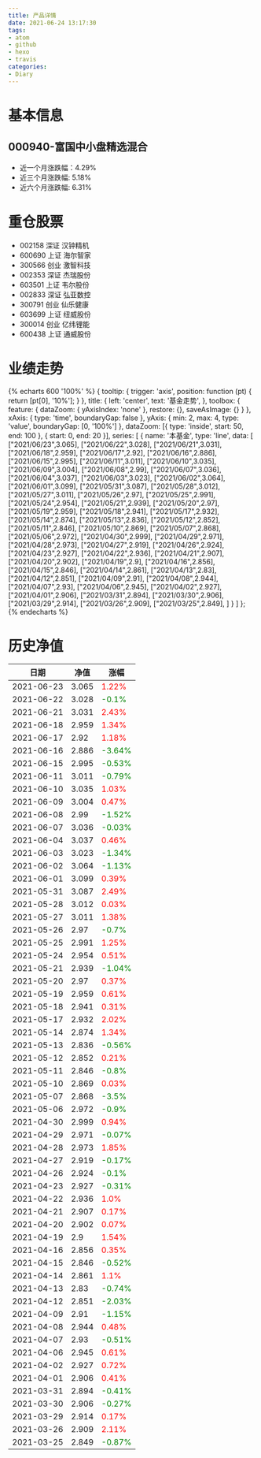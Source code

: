 ```yaml
---
title: 产品详情
date: 2021-06-24 13:17:30
tags:
- atom
- github
- hexo
- travis
categories:
- Diary
---
```


# 基本信息
## 000940-富国中小盘精选混合
- 近一个月涨跌幅：4.29%
- 近三个月涨跌幅: 5.18%
- 近六个月涨跌幅: 6.31%

# 重仓股票
- 002158 深证 汉钟精机
- 600690 上证 海尔智家
- 300566 创业 激智科技
- 002353 深证 杰瑞股份
- 603501 上证 韦尔股份
- 002833 深证 弘亚数控
- 300791 创业 仙乐健康
- 603699 上证 纽威股份
- 300014 创业 亿纬锂能
- 600438 上证 通威股份
# 业绩走势

{% echarts 600 '100%' %}
{
  tooltip: {
        trigger: 'axis',
        position: function (pt) {
            return [pt[0], '10%'];
        }
    },
    title: {
        left: 'center',
        text: '基金走势',
    },
    toolbox: {
        feature: {
            dataZoom: {
                yAxisIndex: 'none'
            },
            restore: {},
            saveAsImage: {}
        }
    },
    xAxis: {
        type: 'time',
        boundaryGap: false
    },
    yAxis: {
        min: 2,
        max: 4,
        type: 'value',
        boundaryGap: [0, '100%']
    },
    dataZoom: [{
        type: 'inside',
        start: 50,
        end: 100
    }, {
        start: 0,
        end: 20
    }],
    series: [
        {
            name: '本基金',
            type: 'line',
            data: [
["2021/06/23",3.065],
["2021/06/22",3.028],
["2021/06/21",3.031],
["2021/06/18",2.959],
["2021/06/17",2.92],
["2021/06/16",2.886],
["2021/06/15",2.995],
["2021/06/11",3.011],
["2021/06/10",3.035],
["2021/06/09",3.004],
["2021/06/08",2.99],
["2021/06/07",3.036],
["2021/06/04",3.037],
["2021/06/03",3.023],
["2021/06/02",3.064],
["2021/06/01",3.099],
["2021/05/31",3.087],
["2021/05/28",3.012],
["2021/05/27",3.011],
["2021/05/26",2.97],
["2021/05/25",2.991],
["2021/05/24",2.954],
["2021/05/21",2.939],
["2021/05/20",2.97],
["2021/05/19",2.959],
["2021/05/18",2.941],
["2021/05/17",2.932],
["2021/05/14",2.874],
["2021/05/13",2.836],
["2021/05/12",2.852],
["2021/05/11",2.846],
["2021/05/10",2.869],
["2021/05/07",2.868],
["2021/05/06",2.972],
["2021/04/30",2.999],
["2021/04/29",2.971],
["2021/04/28",2.973],
["2021/04/27",2.919],
["2021/04/26",2.924],
["2021/04/23",2.927],
["2021/04/22",2.936],
["2021/04/21",2.907],
["2021/04/20",2.902],
["2021/04/19",2.9],
["2021/04/16",2.856],
["2021/04/15",2.846],
["2021/04/14",2.861],
["2021/04/13",2.83],
["2021/04/12",2.851],
["2021/04/09",2.91],
["2021/04/08",2.944],
["2021/04/07",2.93],
["2021/04/06",2.945],
["2021/04/02",2.927],
["2021/04/01",2.906],
["2021/03/31",2.894],
["2021/03/30",2.906],
["2021/03/29",2.914],
["2021/03/26",2.909],
["2021/03/25",2.849],
]
        }
    ]
};
{% endecharts %}

# 历史净值

| 日期 | 净值 | 涨幅 |
| --- | --- | --- |
|2021-06-23|3.065|<font color=red>1.22%</font>|
|2021-06-22|3.028|<font color=green>-0.1%</font>|
|2021-06-21|3.031|<font color=red>2.43%</font>|
|2021-06-18|2.959|<font color=red>1.34%</font>|
|2021-06-17|2.92|<font color=red>1.18%</font>|
|2021-06-16|2.886|<font color=green>-3.64%</font>|
|2021-06-15|2.995|<font color=green>-0.53%</font>|
|2021-06-11|3.011|<font color=green>-0.79%</font>|
|2021-06-10|3.035|<font color=red>1.03%</font>|
|2021-06-09|3.004|<font color=red>0.47%</font>|
|2021-06-08|2.99|<font color=green>-1.52%</font>|
|2021-06-07|3.036|<font color=green>-0.03%</font>|
|2021-06-04|3.037|<font color=red>0.46%</font>|
|2021-06-03|3.023|<font color=green>-1.34%</font>|
|2021-06-02|3.064|<font color=green>-1.13%</font>|
|2021-06-01|3.099|<font color=red>0.39%</font>|
|2021-05-31|3.087|<font color=red>2.49%</font>|
|2021-05-28|3.012|<font color=red>0.03%</font>|
|2021-05-27|3.011|<font color=red>1.38%</font>|
|2021-05-26|2.97|<font color=green>-0.7%</font>|
|2021-05-25|2.991|<font color=red>1.25%</font>|
|2021-05-24|2.954|<font color=red>0.51%</font>|
|2021-05-21|2.939|<font color=green>-1.04%</font>|
|2021-05-20|2.97|<font color=red>0.37%</font>|
|2021-05-19|2.959|<font color=red>0.61%</font>|
|2021-05-18|2.941|<font color=red>0.31%</font>|
|2021-05-17|2.932|<font color=red>2.02%</font>|
|2021-05-14|2.874|<font color=red>1.34%</font>|
|2021-05-13|2.836|<font color=green>-0.56%</font>|
|2021-05-12|2.852|<font color=red>0.21%</font>|
|2021-05-11|2.846|<font color=green>-0.8%</font>|
|2021-05-10|2.869|<font color=red>0.03%</font>|
|2021-05-07|2.868|<font color=green>-3.5%</font>|
|2021-05-06|2.972|<font color=green>-0.9%</font>|
|2021-04-30|2.999|<font color=red>0.94%</font>|
|2021-04-29|2.971|<font color=green>-0.07%</font>|
|2021-04-28|2.973|<font color=red>1.85%</font>|
|2021-04-27|2.919|<font color=green>-0.17%</font>|
|2021-04-26|2.924|<font color=green>-0.1%</font>|
|2021-04-23|2.927|<font color=green>-0.31%</font>|
|2021-04-22|2.936|<font color=red>1.0%</font>|
|2021-04-21|2.907|<font color=red>0.17%</font>|
|2021-04-20|2.902|<font color=red>0.07%</font>|
|2021-04-19|2.9|<font color=red>1.54%</font>|
|2021-04-16|2.856|<font color=red>0.35%</font>|
|2021-04-15|2.846|<font color=green>-0.52%</font>|
|2021-04-14|2.861|<font color=red>1.1%</font>|
|2021-04-13|2.83|<font color=green>-0.74%</font>|
|2021-04-12|2.851|<font color=green>-2.03%</font>|
|2021-04-09|2.91|<font color=green>-1.15%</font>|
|2021-04-08|2.944|<font color=red>0.48%</font>|
|2021-04-07|2.93|<font color=green>-0.51%</font>|
|2021-04-06|2.945|<font color=red>0.61%</font>|
|2021-04-02|2.927|<font color=red>0.72%</font>|
|2021-04-01|2.906|<font color=red>0.41%</font>|
|2021-03-31|2.894|<font color=green>-0.41%</font>|
|2021-03-30|2.906|<font color=green>-0.27%</font>|
|2021-03-29|2.914|<font color=red>0.17%</font>|
|2021-03-26|2.909|<font color=red>2.11%</font>|
|2021-03-25|2.849|<font color=green>-0.87%</font>|
